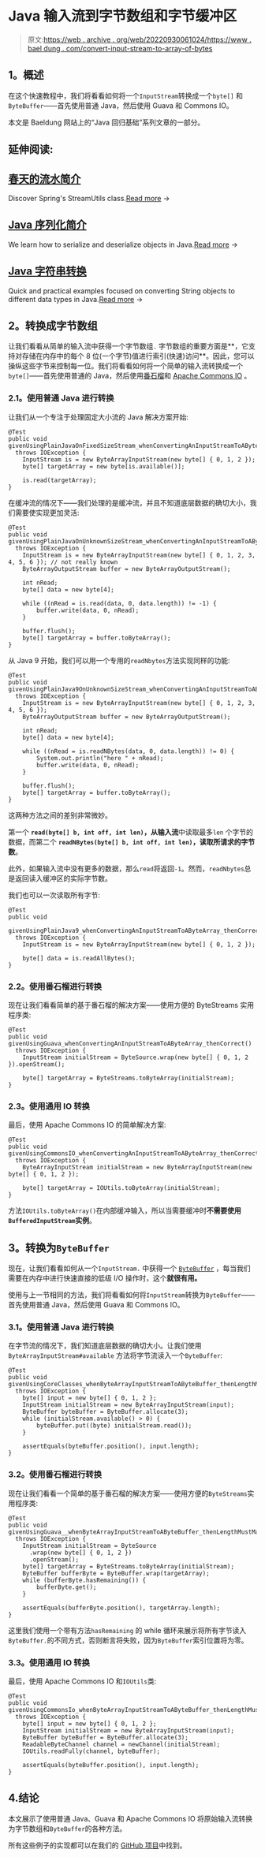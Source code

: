 # Java 输入流到字节数组和字节缓冲区

> 原文:[https://web . archive . org/web/20220930061024/https://www . bael dung . com/convert-input-stream-to-array-of-bytes](https://web.archive.org/web/20220930061024/https://www.baeldung.com/convert-input-stream-to-array-of-bytes)

## **1。概述**

在这个快速教程中，我们将看看如何将一个`InputStream`转换成一个`byte[]` 和`ByteBuffer`——首先使用普通 Java，然后使用 Guava 和 Commons IO。

本文是 Baeldung 网站上的“Java 回归基础”系列文章的一部分。

## 延伸阅读:

## [春天的流水简介](/web/20221013193919/https://www.baeldung.com/spring-stream-utils)

Discover Spring's StreamUtils class.[Read more](/web/20221013193919/https://www.baeldung.com/spring-stream-utils) →

## [Java 序列化简介](/web/20221013193919/https://www.baeldung.com/java-serialization)

We learn how to serialize and deserialize objects in Java.[Read more](/web/20221013193919/https://www.baeldung.com/java-serialization) →

## [Java 字符串转换](/web/20221013193919/https://www.baeldung.com/java-string-conversions)

Quick and practical examples focused on converting String objects to different data types in Java.[Read more](/web/20221013193919/https://www.baeldung.com/java-string-conversions) →

## **2。转换成字节数组**

让我们看看从简单的输入流中获得一个字节数组`.` 字节数组的重要方面是**，它支持对存储在内存中的每个 8 位(一个字节)值进行索引(快速)访问**。因此，您可以操纵这些字节来控制每一位。我们将看看如何将一个简单的输入流转换成一个`byte[]`——首先使用普通的 Java，然后使用[番石榴](https://web.archive.org/web/20221013193919/https://github.com/google/guava)和 [Apache Commons IO](https://web.archive.org/web/20221013193919/https://commons.apache.org/proper/commons-io/) 。

### **2.1。使用普通 Java 进行转换**

让我们从一个专注于处理固定大小流的 Java 解决方案开始:

```
@Test
public void givenUsingPlainJavaOnFixedSizeStream_whenConvertingAnInputStreamToAByteArray_thenCorrect() 
  throws IOException {
    InputStream is = new ByteArrayInputStream(new byte[] { 0, 1, 2 });
    byte[] targetArray = new byte[is.available()];

    is.read(targetArray);
}
```

在缓冲流的情况下——我们处理的是缓冲流，并且不知道底层数据的确切大小，我们需要使实现更加灵活:

```
@Test
public void givenUsingPlainJavaOnUnknownSizeStream_whenConvertingAnInputStreamToAByteArray_thenCorrect() 
  throws IOException {
    InputStream is = new ByteArrayInputStream(new byte[] { 0, 1, 2, 3, 4, 5, 6 }); // not really known
    ByteArrayOutputStream buffer = new ByteArrayOutputStream();

    int nRead;
    byte[] data = new byte[4];

    while ((nRead = is.read(data, 0, data.length)) != -1) {
        buffer.write(data, 0, nRead);
    }

    buffer.flush();
    byte[] targetArray = buffer.toByteArray();
}
```

从 Java 9 开始，我们可以用一个专用的`readNbytes`方法实现同样的功能:

```
@Test
public void givenUsingPlainJava9OnUnknownSizeStream_whenConvertingAnInputStreamToAByteArray_thenCorrect() 
  throws IOException {
    InputStream is = new ByteArrayInputStream(new byte[] { 0, 1, 2, 3, 4, 5, 6 });
    ByteArrayOutputStream buffer = new ByteArrayOutputStream();

    int nRead;
    byte[] data = new byte[4];

    while ((nRead = is.readNBytes(data, 0, data.length)) != 0) {
        System.out.println("here " + nRead);
        buffer.write(data, 0, nRead);
    }

    buffer.flush();
    byte[] targetArray = buffer.toByteArray();
}
```

这两种方法之间的差别非常微妙。

第一个 **`read​(byte[] b, int off, int len)`，从输入流**中读取最多`len` 个字节的数据，而第二个 **`readNBytes​(byte[] b, int off, int len)`，读取所请求的字节数**。

此外，如果输入流中没有更多的数据，那么`read`将返回`-1`。然而，`readNbytes`总是返回读入缓冲区的实际字节数。

我们也可以一次读取所有字节:

```
@Test
public void
  givenUsingPlainJava9_whenConvertingAnInputStreamToAByteArray_thenCorrect()
  throws IOException {
    InputStream is = new ByteArrayInputStream(new byte[] { 0, 1, 2 });

    byte[] data = is.readAllBytes();
}
```

### **2.2。使用番石榴进行转换**

现在让我们看看简单的基于番石榴的解决方案——使用方便的 ByteStreams 实用程序类:

```
@Test
public void givenUsingGuava_whenConvertingAnInputStreamToAByteArray_thenCorrect() 
  throws IOException {
    InputStream initialStream = ByteSource.wrap(new byte[] { 0, 1, 2 }).openStream();

    byte[] targetArray = ByteStreams.toByteArray(initialStream);
}
```

### **2.3。使用通用 IO 转换**

最后，使用 Apache Commons IO 的简单解决方案:

```
@Test
public void givenUsingCommonsIO_whenConvertingAnInputStreamToAByteArray_thenCorrect() 
  throws IOException {
    ByteArrayInputStream initialStream = new ByteArrayInputStream(new byte[] { 0, 1, 2 });

    byte[] targetArray = IOUtils.toByteArray(initialStream);
}
```

方法`IOUtils.toByteArray()`在内部缓冲输入，所以当需要缓冲时**不需要使用`BufferedInputStream`实例**。

## **3。转换为`ByteBuffer`**

现在，让我们看看如何从一个`InputStream.` 中获得一个 [`ByteBuffer`](https://web.archive.org/web/20221013193919/https://docs.oracle.com/en/java/javase/11/docs/api/java.base/java/nio/ByteBuffer.html) ，每当我们需要在内存中进行快速直接的低级 I/O 操作时，这个**就很有用。**

使用与上一节相同的方法，我们将看看如何将`InputStream`转换为`ByteBuffer`——首先使用普通 Java，然后使用 Guava 和 Commons IO。

### **3.1。使用普通 Java 进行转换**

在字节流的情况下，我们知道底层数据的确切大小。让我们使用`ByteArrayInputStream#available` 方法将字节流读入一个`ByteBuffer`:

```
@Test
public void givenUsingCoreClasses_whenByteArrayInputStreamToAByteBuffer_thenLengthMustMatch() 
  throws IOException {
    byte[] input = new byte[] { 0, 1, 2 };
    InputStream initialStream = new ByteArrayInputStream(input);
    ByteBuffer byteBuffer = ByteBuffer.allocate(3);
    while (initialStream.available() > 0) {
        byteBuffer.put((byte) initialStream.read());
    }

    assertEquals(byteBuffer.position(), input.length);
}
```

### **3.2。使用番石榴进行转换**

现在让我们看看一个简单的基于番石榴的解决方案——使用方便的`ByteStreams`实用程序类:

```
@Test
public void givenUsingGuava__whenByteArrayInputStreamToAByteBuffer_thenLengthMustMatch() 
  throws IOException {
    InputStream initialStream = ByteSource
      .wrap(new byte[] { 0, 1, 2 })
      .openStream();
    byte[] targetArray = ByteStreams.toByteArray(initialStream);
    ByteBuffer bufferByte = ByteBuffer.wrap(targetArray);
    while (bufferByte.hasRemaining()) {
        bufferByte.get();
    }

    assertEquals(bufferByte.position(), targetArray.length);
}
```

这里我们使用一个带有方法`hasRemaining` 的 while 循环来展示将所有字节读入`ByteBuffer.`的不同方式，否则断言将失败，因为`ByteBuffer`索引位置将为零。

### **3.3。使用通用 IO 转换**

最后，使用 Apache Commons IO 和`IOUtils`类:

```
@Test
public void givenUsingCommonsIo_whenByteArrayInputStreamToAByteBuffer_thenLengthMustMatch() 
  throws IOException {
    byte[] input = new byte[] { 0, 1, 2 };
    InputStream initialStream = new ByteArrayInputStream(input);
    ByteBuffer byteBuffer = ByteBuffer.allocate(3);
    ReadableByteChannel channel = newChannel(initialStream);
    IOUtils.readFully(channel, byteBuffer);

    assertEquals(byteBuffer.position(), input.length);
}
```

## 4.结论

本文展示了使用普通 Java、Guava 和 Apache Commons IO 将原始输入流转换为字节数组和`ByteBuffer`的各种方法。

所有这些例子的实现都可以在我们的 [GitHub 项目](https://web.archive.org/web/20221013193919/https://github.com/eugenp/tutorials/tree/master/core-java-modules/core-java-9-improvements)中找到。